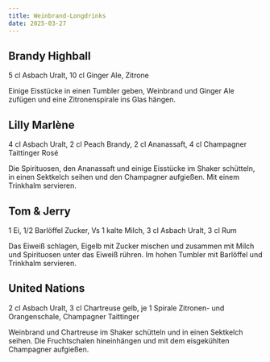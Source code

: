 ```yaml
---
title: Weinbrand-Longdrinks
date: 2025-03-27
---
```


## Brandy Highball

5 cl Asbach Uralt, 10 cl Ginger Ale, Zitrone

Einige Eisstücke in einen Tumbler geben, Weinbrand und Ginger Ale zufügen und eine Zitronenspirale ins Glas hängen.

## Lilly Marlène

4 cl Asbach Uralt, 2 cl Peach Brandy, 2 cl Ananassaft, 4 cl Champagner Taittinger Rosé

Die Spirituosen, den Ananassaft und einige Eisstücke im Shaker schütteln, in einen Sektkelch seihen und den Champagner aufgießen.
Mit einem Trinkhalm servieren.

## Tom & Jerry

1 Ei, 1/2 Barlöffel Zucker, Vs 1 kalte Milch, 3 cl Asbach Uralt, 3 cl Rum

Das Eiweiß schlagen, Eigelb mit Zucker mischen und zusammen mit Milch und Spirituosen unter das Eiweiß rühren. Im hohen Tumbler mit Barlöffel und Trinkhalm servieren.

## United Nations

2 cl Asbach Uralt, 3 cl Chartreuse gelb, je 1 Spirale Zitronen- und Orangenschale, Champagner Taittinger

Weinbrand und Chartreuse im Shaker schütteln und in einen Sektkelch seihen. Die Fruchtschalen hineinhängen und mit dem eisgekühlten Champagner aufgießen.
